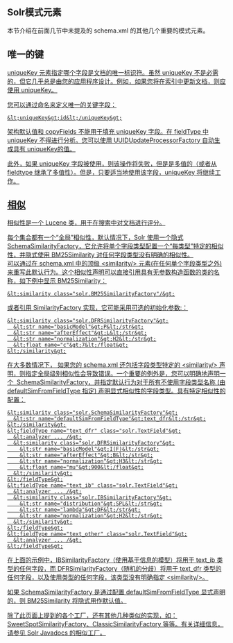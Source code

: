 ## Solr模式元素 
<div class="content-intro view-box ">本节介绍在前面几节中未提及的 schema.xml 的其他几个重要的模式元素。  

## 唯一的键<a href="http://lucene.apache.org/solr/guide/7_0/other-schema-elements.html#unique-key"/>

uniqueKey 元素指定哪个字段是文档的唯一标识符。虽然 uniqueKey 不是必需的，但它几乎总是由您的应用程序设计。例如，如果您将在索引中更新文档，则应使用 uniqueKey。  
  
您可以通过命名来定义唯一的关键字段：  
```
&lt;uniqueKey&gt;id&lt;/uniqueKey&gt;
```
架构默认值和 copyFields 不能用于填充 uniqueKey 字段。在 fieldType 中 uniqueKey 不得进行分析。您可以使用 UUIDUpdateProcessorFactory 自动生成具有 uniqueKey的值。  
  
此外，如果 uniqueKey 字段被使用，则该操作将失败，但是是多值的（或者从 fieldtype 继承了多值性）。但是，只要适当地使用该字段，uniqueKey 将继续工作。  

## 相似<a href="http://lucene.apache.org/solr/guide/7_0/other-schema-elements.html#similarity"/>

相似性是一个 Lucene 类，用于在搜索中对文档进行评分。  
  
每个集合都有一个“全局”相似性，默认情况下，Solr 使用一个隐式 SchemaSimilarityFactory，它允许将单个字段类型配置一个“每类型”特定的相似性，并隐式使用 BM25Similarity 对任何字段类型没有明确的相似性。  
可以通过在 schema.xml 中的顶级 &lt;similarity/&gt; 元素(在任何单个字段类型之外) 来重写此默认行为。这个相似性声明可以直接引用具有无参数构造函数的类的名称，如下例中显示 BM25Similarity：  
```
&lt;similarity class="solr.BM25SimilarityFactory"/&gt;
```
或者引用 SimilarityFactory 实现，它可能采用可选的初始化参数:：  
```
&lt;similarity class="solr.DFRSimilarityFactory"&gt;
  &lt;str name="basicModel"&gt;P&lt;/str&gt;
  &lt;str name="afterEffect"&gt;L&lt;/str&gt;
  &lt;str name="normalization"&gt;H2&lt;/str&gt;
  &lt;float name="c"&gt;7&lt;/float&gt;
&lt;/similarity&gt;
```
在大多数情况下， 如果您的 schema.xml 还包括字段类型特定的 &lt;similarity/&gt; 声明，则指定全局级别相似性会导致错误。一个重要的例外是，您可以明确地声明一个  SchemaSimilarityFactory，并指定默认行为对于所有不使用字段类型名称 (由 defaultSimFromFieldType 指定) 声明显式相似性的字段类型。具有特定相似性的配置：  
```
&lt;similarity class="solr.SchemaSimilarityFactory"&gt;
  &lt;str name="defaultSimFromFieldType"&gt;text_dfr&lt;/str&gt;
&lt;/similarity&gt;
&lt;fieldType name="text_dfr" class="solr.TextField"&gt;
  &lt;analyzer ... /&gt;
  &lt;similarity class="solr.DFRSimilarityFactory"&gt;
    &lt;str name="basicModel"&gt;I(F)&lt;/str&gt;
    &lt;str name="afterEffect"&gt;B&lt;/str&gt;
    &lt;str name="normalization"&gt;H3&lt;/str&gt;
    &lt;float name="mu"&gt;900&lt;/float&gt;
  &lt;/similarity&gt;
&lt;/fieldType&gt;
&lt;fieldType name="text_ib" class="solr.TextField"&gt;
  &lt;analyzer ... /&gt;
  &lt;similarity class="solr.IBSimilarityFactory"&gt;
    &lt;str name="distribution"&gt;SPL&lt;/str&gt;
    &lt;str name="lambda"&gt;DF&lt;/str&gt;
    &lt;str name="normalization"&gt;H2&lt;/str&gt;
  &lt;/similarity&gt;
&lt;/fieldType&gt;
&lt;fieldType name="text_other" class="solr.TextField"&gt;
  &lt;analyzer ... /&gt;
&lt;/fieldType&gt;
```
在上面的示例中，IBSimilarityFactory（使用基于信息的模型）将用于 text_ib 类型的任何字段，而 DFRSimilarityFactory（随机的分歧）将用于 text_dfr 类型的任何字段，以及使用类型的任何字段，该类型没有明确指定 &lt;similarity/&gt;。  
  
如果 SchemaSimilarityFactory 是通过配置 defaultSimFromFieldType 显式声明的，则 BM25Similarity 将隐式用作默认值。  
  
除了此页面上提到的各个工厂，还有其他几种类似的实现，如：SweetSpotSimilarityFactory、ClassicSimilarityFactory 等等。有关详细信息，请参见 Solr Javadocs 的相似工厂。  
  
  
